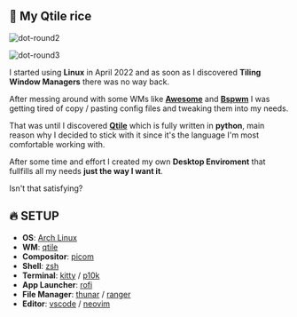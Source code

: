 ## 💙 My Qtile rice

![dot-round2](https://user-images.githubusercontent.com/104111071/171956932-4eecc02e-0cb0-4be2-9a3a-1e0d7c14c24c.png)

![dot-round3](https://user-images.githubusercontent.com/104111071/171958144-249331f2-a860-4dd9-af09-4aae54cded85.png)

I started using **Linux** in April 2022 and as soon as I discovered **Tiling Window Managers** there was no way back.

After messing around with some WMs  like [**Awesome**](https://awesomewm.org/) and [**Bspwm**](https://wiki.archlinux.org/title/bspwm) I was getting tired of copy / pasting config files and tweaking them into my needs.

That was until I discovered [**Qtile**](http://www.qtile.org/) which is fully written in **python**, main reason why I decided to stick with it since it's the language I'm most comfortable working with.

After some time and effort I created my own **Desktop Enviroment** that fullfills all my needs **just the way I want it**.

Isn't that satisfying?

## 🔥 SETUP

- **OS**: [Arch Linux](https://archlinux.org/)
- **WM**: [qtile](https://docs.qtile.org/en/latest/index.html#)
- **Compositor**: [picom](https://github.com/yshui/picom)
- **Shell**: [zsh](https://www.zsh.org/)
- **Terminal**: [kitty](https://sw.kovidgoyal.net/kitty/) / [p10k](https://github.com/romkatv/powerlevel10k)
- **App Launcher**: [rofi](https://github.com/davatorium/rofi)
- **File Manager**: [thunar](https://wiki.archlinux.org/title/thunar) / [ranger](https://github.com/ranger/ranger)
- **Editor**: [vscode](https://github.com/microsoft/vscode) / [neovim](https://github.com/neovim/neovim)
